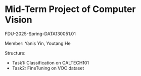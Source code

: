 # Mid-Term Project of Computer Vision 
FDU-2025-Spring-DATA130051.01

Member:
Yanis Yin,
Youtang He

Structure:
- Task1: Classification on CALTECH101
- Task2: FineTuning on VOC dataset

